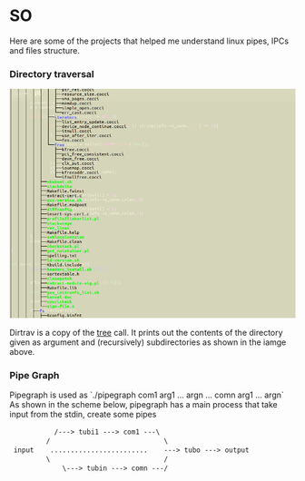 # SO

Here are some of the projects that helped me understand linux pipes, IPCs and files structure.

<h3>Directory traversal</h3>

<img src = "dir.png"/>

<p>Dirtrav is a copy of the <a href = "https://linux.die.net/man/1/tree">tree</a> call. It prints out the contents of the directory given as argument and (recursively) subdirectories as shown in the iamge above.</p>


<h3>Pipe Graph</h3>

<p>
Pipegraph is used as `./pipegraph com1 arg1 ... argn ... comn arg1 ... argn` 
  As shown in the scheme below, pipegraph has a main process that take input from the stdin, create some pipes
</p>


               /---> tubi1 ---> com1 ---\
             /                            \
     input    ........................    ---> tubo ---> output         
             \                            /
	             \---> tubin ---> comn ---/            




